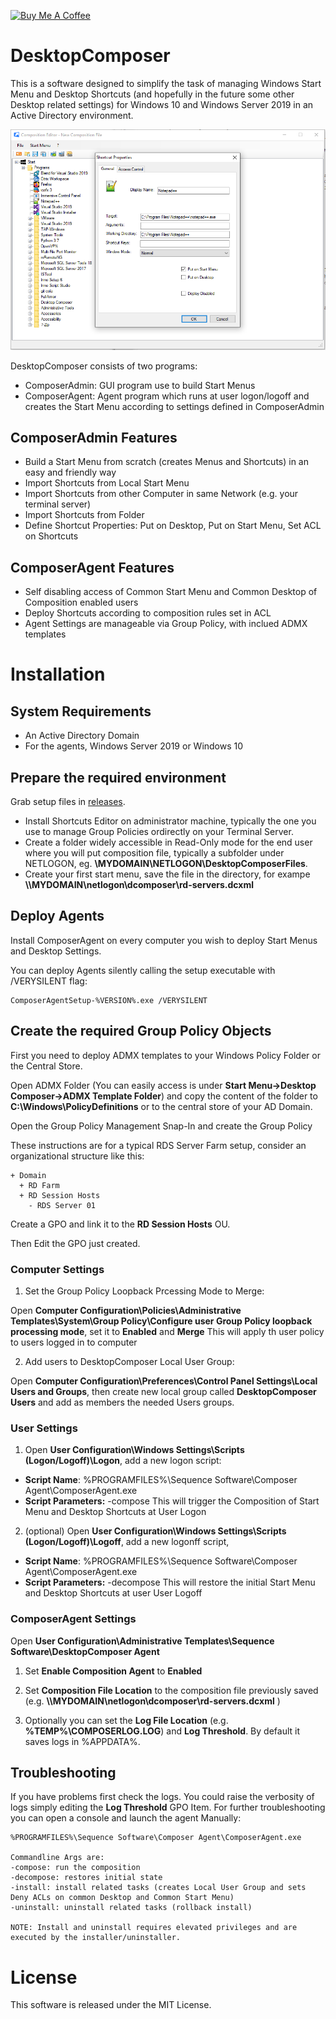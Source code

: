 [![Buy Me A Coffee](https://www.buymeacoffee.com/assets/img/custom_images/orange_img.png)](https://www.buymeacoffee.com/rbicelli)

# DesktopComposer

This is a software designed to simplify the task of managing Windows Start Menu and Desktop Shortcuts (and hopefully in the future some other Desktop related settings) for Windows 10 and Windows Server 2019 in an Active Directory environment.

![](images/screenshot.png?raw=true)

DesktopComposer consists of two programs:

- ComposerAdmin: GUI program use to build Start Menus
- ComposerAgent: Agent program which runs at user logon/logoff and creates the Start Menu according to settings defined in ComposerAdmin

## ComposerAdmin Features

- Build a Start Menu from scratch (creates Menus and Shortcuts) in an easy and friendly way
- Import Shortcuts from Local Start Menu
- Import Shortcuts from other Computer in same Network (e.g. your terminal server)
- Import Shortcuts from Folder
- Define Shortcut Properties: Put on Desktop, Put on Start Menu, Set ACL on Shortcuts

## ComposerAgent Features
 
 - Self disabling access of Common Start Menu and Common Desktop of Composition enabled users
 - Deploy Shortcuts according to composition rules set in ACL
 - Agent Settings are manageable via Group Policy, with inclued ADMX templates

# Installation

## System Requirements

- An Active Directory Domain
- For the agents, Windows Server 2019 or Windows 10

## Prepare the required environment

Grab setup files in [releases](https://github.com/rbicelli/DesktopComposer/releases/).

- Install Shortcuts Editor on administrator machine, typically the one you use to manage Group Policies ordirectly on your Terminal Server.
- Create a folder widely accessible in Read-Only mode for the end user where you will put composition file, typically a subfolder under NETLOGON, eg. **\\MYDOMAIN\NETLOGON\DesktopComposerFiles**. 
- Create your first start menu, save the file in the directory, for exampe **\\\\MYDOMAIN\netlogon\dcomposer\rd-servers.dcxml**

## Deploy Agents

Install ComposerAgent on every computer you wish to deploy Start Menus and Desktop Settings.

You can deploy Agents silently calling the setup executable with /VERYSILENT flag:

```
ComposerAgentSetup-%VERSION%.exe /VERYSILENT
```

## Create the required Group Policy Objects

First you need to deploy ADMX templates to your Windows Policy Folder or the Central Store.

Open ADMX Folder (You can easily access is under **Start Menu->Desktop Composer->ADMX Template Folder**) and copy the content of the folder to **C:\Windows\PolicyDefinitions** or to the central store of your AD Domain.

Open the Group Policy Management Snap-In and create the Group Policy

These instructions are for a typical RDS Server Farm setup, consider an organizational structure like this:


```
+ Domain
  + RD Farm
  + RD Session Hosts
    - RDS Server 01	
```

Create a GPO and link it to the **RD Session Hosts** OU.

Then Edit the GPO just created.

### Computer Settings

1. Set the Group Policy Loopback Prcessing Mode to Merge:

Open **Computer Configuration\Policies\Administrative Templates\System\Group Policy\Configure user Group Policy loopback processing mode**, set it to **Enabled** and **Merge**
This will apply th user policy to users logged in to computer

2. Add users to DesktopComposer Local User Group:

Open **Computer Configuration\Preferences\Control Panel Settings\Local Users and Groups**, then create new local group called **DesktopComposer Users** and add as members the needed Users groups.


### User Settings

1. Open **User Configuration\Windows Settings\Scripts (Logon/Logoff)\Logon**, add a new logon script:
 - **Script Name**: %PROGRAMFILES%\Sequence Software\Composer Agent\ComposerAgent.exe
 - **Script Parameters:** -compose
This will trigger the Composition of Start Menu and Desktop Shortcuts at User Logon

2. (optional) Open **User Configuration\Windows Settings\Scripts (Logon/Logoff)\Logoff**, add a new logonff script, 
 - **Script Name**: %PROGRAMFILES%\Sequence Software\Composer Agent\ComposerAgent.exe
 - **Script Parameters:** -decompose
This will restore the initial Start Menu and Desktop Shortcuts at user User Logoff

### ComposerAgent Settings

Open **User Configuration\Administrative Templates\Sequence Software\DesktopComposer Agent**

1. Set **Enable Composition Agent** to **Enabled**

2. Set **Composition File Location** to the composition file previously saved (e.g. **\\\\MYDOMAIN\netlogon\dcomposer\rd-servers.dcxml** )

3. Optionally you can set the **Log File Location** (e.g. **%TEMP%\COMPOSERLOG.LOG**) and **Log Threshold**. By default it saves logs in %APPDATA%.

## Troubleshooting

If you have problems first check the logs. You could raise the verbosity of logs simply editing the **Log Threshold** GPO Item.
For further troubleshooting you can open a console and launch the agent Manually:

```
%PROGRAMFILES%\Sequence Software\Composer Agent\ComposerAgent.exe

Commandline Args are:
-compose: run the composition
-decompose: restores initial state
-install: install related tasks (creates Local User Group and sets Deny ACLs on common Desktop and Common Start Menu)
-uninstall: uninstall related tasks (rollback install)

NOTE: Install and uninstall requires elevated privileges and are executed by the installer/uninstaller.
```

# License

This software is released under the MIT License.